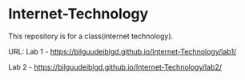 # Internet-Technology
This repository is for a class(internet technology).

URL: 
Lab 1 - https://bilguudeiblgd.github.io/Internet-Technology/lab1/

Lab 2 - https://bilguudeiblgd.github.io/Internet-Technology/lab2/
